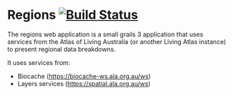 # Regions [![Build Status](https://travis-ci.com/AtlasOfLivingAustralia/regions.svg?branch=master)](https://travis-ci.com/AtlasOfLivingAustralia/regions)

The regions web application is a small grails 3 application that uses services from the Atlas of Living Australia (or another Living Atlas instance)
to present regional data breakdowns.

It uses services from:

* Biocache (https://biocache-ws.ala.org.au/ws)
* Layers services (https://spatial.ala.org.au/ws)

